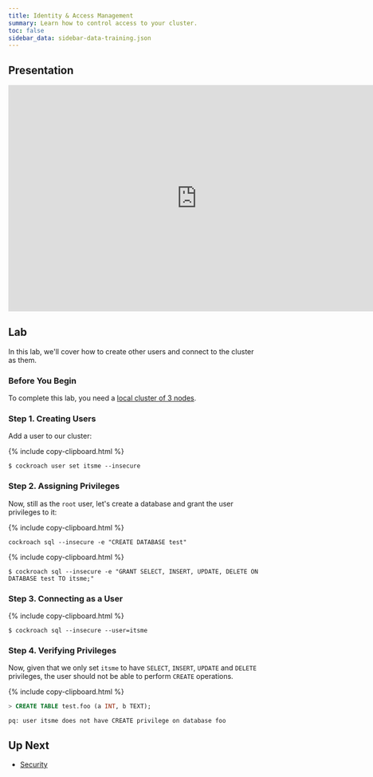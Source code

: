 ```yaml
---
title: Identity & Access Management
summary: Learn how to control access to your cluster.
toc: false
sidebar_data: sidebar-data-training.json
---
```


<div id="toc"></div>

## Presentation

<iframe src="https://docs.google.com/presentation/d/e/2PACX-1vRCnd6jA1VlsfozEjJukJSZgrMA83qTFeWiMc5mP7moYxy3tOcTT8NHsEnt2eAkHKT9J6XVjDUgbiTv/embed?start=false&loop=false" frameborder="0" width="756" height="454" allowfullscreen="true" mozallowfullscreen="true" webkitallowfullscreen="true"></iframe>

## Lab

In this lab, we'll cover how to create other users and connect to the cluster as them.

### Before You Begin

To complete this lab, you need a [local cluster of 3 nodes](3-node-local-insecure-cluster.html).

### Step 1. Creating Users

Add a user to our cluster:

{% include copy-clipboard.html %}
~~~ shell
$ cockroach user set itsme --insecure
~~~

### Step 2. Assigning Privileges

Now, still as the `root` user, let's create a database and grant the user privileges to it:

{% include copy-clipboard.html %}
~~~ shell
cockroach sql --insecure -e "CREATE DATABASE test"
~~~

{% include copy-clipboard.html %}
~~~ shell
$ cockroach sql --insecure -e "GRANT SELECT, INSERT, UPDATE, DELETE ON DATABASE test TO itsme;"
~~~

### Step 3. Connecting as a User

{% include copy-clipboard.html %}
~~~ shell
$ cockroach sql --insecure --user=itsme
~~~

### Step 4. Verifying Privileges

Now, given that we only set `itsme` to have `SELECT`, `INSERT`, `UPDATE` and `DELETE` privileges, the user should not be able to perform `CREATE` operations.

{% include copy-clipboard.html %}
~~~ sql
> CREATE TABLE test.foo (a INT, b TEXT);
~~~

~~~
pq: user itsme does not have CREATE privilege on database foo
~~~

## Up Next

- [Security](security.html)
